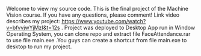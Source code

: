 Welcome to view my source code. This is the final project of the Machine Vision course. If you have any questions, please comment!
Link video describes my project: https://www.youtube.com/watch?v=bfvvjwYjMzI&t=12s 
. Project was deployed to Desktop App run in Window  Operating System, you can clone repo and extract file FaceAttendance.rar to use file main.exe .You guys can create a shortcut from file main.exe to desktop to run my project.
